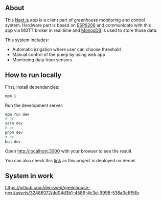 ## About

This [Next.js](https://nextjs.org/) app is a client part of greenhouse monitoring and control system. Hardware part is based 
on [ESP8266](https://en.wikipedia.org/wiki/ESP8266) and communicate with this app via MQTT broker in real time and [MongoDB](https://www.mongodb.com/) is used to store those data. 

This system includes:
- Automatic irrigation where user can choose threshold 
- Manual control of the pump by using web app
- Monitroing data from sensors 

## How to run locally 
First, install dependencies:
```bash
npm i
```


Run the development server:

```bash
npm run dev
# or
yarn dev
# or
pnpm dev
# or
bun dev
```

Open [http://localhost:3000](http://localhost:3000) with your browser to see the result. 

You can also check this [link](https://greenhouse-monitoring.vercel.app/) as this project is deployed on Vercel.

## System in work

https://github.com/denisved/greenhouse-next/assets/32486072/dd04d3b1-4586-4c3d-9998-536a0efff5fb

